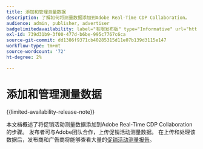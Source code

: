 ```yaml
---
title: 添加和管理测量数据
description: 了解如何将测量数据添加到Adobe Real-Time CDP Collaboration。
audience: admin, publisher, advertiser
badgelimitedavailability: label="有限发布版" type="Informative" url="https://helpx.adobe.com/cn/legal/product-descriptions/real-time-customer-data-platform-collaboration.html newtab=true"
exl-id: 739d31b9-3f00-477d-b6be-995c7767c6ca
source-git-commit: dd1386f9371cb40285315d11e07b139d3115e147
workflow-type: tm+mt
source-wordcount: '72'
ht-degree: 2%

---
```


# 添加和管理测量数据

{{limited-availability-release-note}}

本文档概述了将促销活动测量数据添加到Adobe Real-Time CDP Collaboration的步骤。 发布者可与Adobe团队合作，上传促销活动测量数据。 在上传和处理该数据后，发布商和广告商将能够查看大量的[促销活动测量报告](/help/guide/collaborate/measure.md)。
